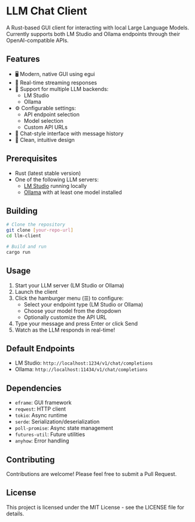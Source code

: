 # LLM Chat Client

A Rust-based GUI client for interacting with local Large Language Models. Currently supports both LM Studio and Ollama endpoints through their OpenAI-compatible APIs.

## Features

- 🖥️ Modern, native GUI using egui
- 🔄 Real-time streaming responses
- 🔌 Support for multiple LLM backends:
  - LM Studio
  - Ollama
- ⚙️ Configurable settings:
  - API endpoint selection
  - Model selection
  - Custom API URLs
- 💬 Chat-style interface with message history
- 🎨 Clean, intuitive design

## Prerequisites

- Rust (latest stable version)
- One of the following LLM servers:
  - [LM Studio](https://lmstudio.ai/) running locally
  - [Ollama](https://ollama.ai/) with at least one model installed

## Building

```bash
# Clone the repository
git clone [your-repo-url]
cd llm-client

# Build and run
cargo run
```

## Usage

1. Start your LLM server (LM Studio or Ollama)
2. Launch the client
3. Click the hamburger menu (☰) to configure:
   - Select your endpoint type (LM Studio or Ollama)
   - Choose your model from the dropdown
   - Optionally customize the API URL
4. Type your message and press Enter or click Send
5. Watch as the LLM responds in real-time!

## Default Endpoints

- LM Studio: `http://localhost:1234/v1/chat/completions`
- Ollama: `http://localhost:11434/v1/chat/completions`

## Dependencies

- `eframe`: GUI framework
- `reqwest`: HTTP client
- `tokio`: Async runtime
- `serde`: Serialization/deserialization
- `poll-promise`: Async state management
- `futures-util`: Future utilities
- `anyhow`: Error handling

## Contributing

Contributions are welcome! Please feel free to submit a Pull Request.

## License

This project is licensed under the MIT License - see the LICENSE file for details.
